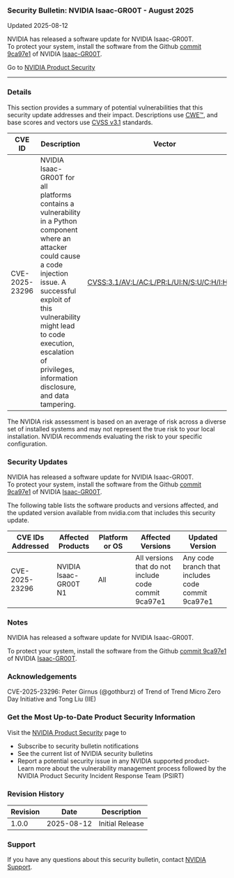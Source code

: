 ### Security Bulletin: NVIDIA Isaac-GR00T - August 2025

Updated 2025-08-12

<div>NVIDIA has released a software update for NVIDIA Isaac-GR00T.&nbsp;</div><div>To protect your system, install the software from the Github&nbsp;<a href="https://github.com/NVIDIA/Isaac-GR00T/pull/221/commits/9ca97e11d2997ba9bca92fa57af277c4b0d9b639">commit 9ca97e1</a>&nbsp;of NVIDIA <a href="https://github.com/NVIDIA/Isaac-GR00T">Isaac-GR00T</a>.</div>

Go to [NVIDIA Product Security](https://www.nvidia.com/security/)

_______________________________________________________________________________________________________________________________________________

### Details

This section provides a summary of potential vulnerabilities that this security update addresses and their impact. Descriptions use [CWE™](https://cwe.mitre.org/), and base scores and vectors use [CVSS v3.1](https://www.first.org/cvss/specification-document) standards.

| **CVE ID** | **Description** | **Vector** | **Base Score** | **Severity** | **CWE** | **Impacts** |
| ---------- | ---------------- | ---------- | -------------- | ------------ | -------- | ------------ |
| CVE-2025-23296 | NVIDIA Isaac-GR00T for all platforms contains a vulnerability in a Python component where an attacker could cause a code injection issue. A successful exploit of this vulnerability might lead to code execution, escalation of privileges, information disclosure, and data tampering. | [CVSS:3.1/AV:L/AC:L/PR:L/UI:N/S:U/C:H/I:H/A:H](https://www.first.org/cvss/calculator/3.1#CVSS:3.1/AV:L/AC:L/PR:L/UI:N/S:U/C:H/I:H/A:H) | 7.8 | HIGH | [CWE-94](https://cwe.mitre.org/data/definitions/94.html) | Code execution, escalation of privileges, information disclosure and data tampering |

The NVIDIA risk assessment is based on an average of risk across a diverse set of installed systems and may not represent the true risk to your local installation. NVIDIA recommends evaluating the risk to your specific configuration.

### Security Updates

<div>NVIDIA has released a software update for NVIDIA Isaac-GR00T.&nbsp;</div><div>To protect your system, install the software from the Github&nbsp;<a href="https://github.com/NVIDIA/Isaac-GR00T/pull/221/commits/9ca97e11d2997ba9bca92fa57af277c4b0d9b639">commit 9ca97e1</a>&nbsp;of NVIDIA&nbsp;<a href="https://github.com/NVIDIA/Isaac-GR00T">Isaac-GR00T</a>.</div>

The following table lists the software products and versions affected, and the updated version available from nvidia.com that includes this security update.

| **CVE IDs Addressed** | **Affected Products** | **Platform or OS** | **Affected Versions** | **Updated Version** |
| --------------------- | --------------------- | ----------------- | --------------------- | ------------------- |
| CVE-2025-23296 | NVIDIA Isaac-GR00T N1 | All | All versions that do not include code commit 9ca97e1 | Any code branch that includes code commit 9ca97e1 |

### Notes

NVIDIA has released a software update for NVIDIA Isaac-GR00T. <br><div>To protect your system, install the software from the Github <a href="https://github.com/NVIDIA/Isaac-GR00T/pull/221/commits/9ca97e11d2997ba9bca92fa57af277c4b0d9b639">commit 9ca97e1</a> of NVIDIA <a href="https://github.com/NVIDIA/Isaac-GR00T">Isaac-GR00T</a>.</div>


### Acknowledgements

CVE-2025-23296: Peter Girnus (@gothburz) of Trend of Trend Micro Zero Day Initiative and Tong Liu (IIE)



### Get the Most Up-to-Date Product Security Information

Visit the [NVIDIA Product Security](https://www.nvidia.com/security/) page to

- Subscribe to security bulletin notifications
- See the current list of NVIDIA security bulletins
- Report a potential security issue in any NVIDIA supported product- Learn more about the vulnerability management process followed by the NVIDIA Product Security Incident Response Team (PSIRT)
### Revision History

| **Revision** | **Date** | **Description** |
| ------------ | -------- | --------------- |
| 1.0.0 | 2025-08-12 | Initial Release |

### Support
If you have any questions about this security bulletin, contact [NVIDIA Support](https://www.nvidia.com/object/support.html).
